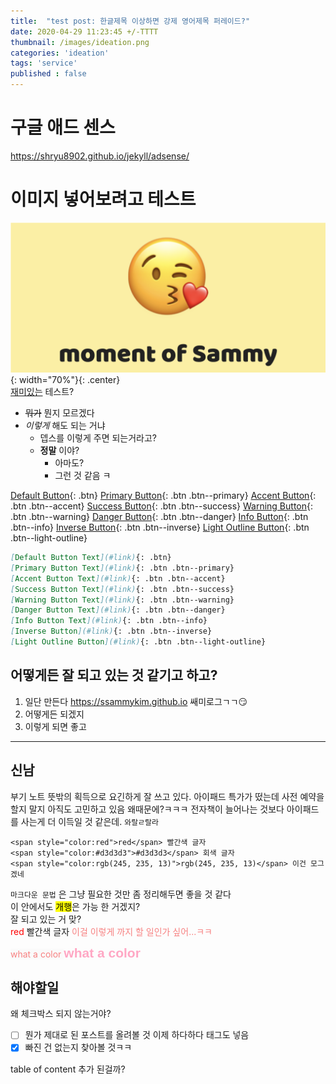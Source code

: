 ```yaml
---
title:  "test post: 한글제목 이상하면 강제 영어제목 퍼레이드?"
date: 2020-04-29 11:23:45 +/-TTTT
thumbnail: /images/ideation.png
categories: 'ideation'
tags: 'service'
published : false
---
```

<!-- image: /images/ideation.png -->
<!--   
image: 
  path: /images/so-simple-sample-image-5.jpg
  thumbnail: /images/so-simple-sample-image-5-400x200.jpg
  caption: "Photo from [WeGraphics](http://wegraphics.net/downloads/free-ultimate-blurred-background-pack/)"
-->


# 구글 애드 센스
https://shryu8902.github.io/jekyll/adsense/


# 이미지 넣어보려고 테스트
![input](/images/moment_of_sammy.png){: width="70%"}{: .center}  
<u>재미있는</u> 테스트?  
- ~~뭐가~~ 뭔지 모르겠다
- _이렇게_ 해도 되는 거냐
  * 뎁스를 이렇게 주면 되는거라고?
  * **정말** 이야?
    + 아마도?
    + 그런 것 같음 ㅋ
  
[Default Button](#){: .btn}
[Primary Button](#){: .btn .btn--primary}
[Accent Button](#){: .btn .btn--accent}
[Success Button](#){: .btn .btn--success}
[Warning Button](#){: .btn .btn--warning}
[Danger Button](#){: .btn .btn--danger}
[Info Button](#){: .btn .btn--info}
[Inverse Button](#){: .btn .btn--inverse}
[Light Outline Button](#){: .btn .btn--light-outline}

```markdown
[Default Button Text](#link){: .btn}
[Primary Button Text](#link){: .btn .btn--primary}
[Accent Button Text](#link){: .btn .btn--accent}
[Success Button Text](#link){: .btn .btn--success}
[Warning Button Text](#link){: .btn .btn--warning}
[Danger Button Text](#link){: .btn .btn--danger}
[Info Button Text](#link){: .btn .btn--info}
[Inverse Button](#link){: .btn .btn--inverse}
[Light Outline Button](#link){: .btn .btn--light-outline}
```

## 어떻게든 잘 되고 있는 것 같기고 하고?
1. 일단 만든다 <https://ssammykim.github.io> 쌔미로그ㄱㄱ:smirk:
2. 어떻게든 되겠지
3. 이렇게 되면 좋고
  
***
  
## 신남
부기 노트 뜻밖의 획득으로 요긴하게 잘 쓰고 있다. 아이패드 특가가 떴는데 사전 예약을 할지 말지 아직도 고민하고 있음 왜때문에?ㅋㅋㅋ 전자책이 늘어나는 것보다 아이패드를 사는게 더 이득일 것 같은데. <code class="highlighter-rouge">와랄ㄹ랄라</code>  

```
<span style="color:red">red</span> 빨간색 글자
<span style="color:#d3d3d3">#d3d3d3</span> 회색 글자
<span style="color:rgb(245, 235, 13)">rgb(245, 235, 13)</span> 이건 모그겠네
```  

`마크다운 문법` 은 그냥 필요한 것만 좀 정리해두면 좋을 것 같다  
이 안에서도 <mark>개행</mark>은 가능 한 거겠지?  
잘 되고 있는 거 맞?  
<span style="color:red">red</span> 빨간색 글자 
<span style="color:#F78181">이걸 이렇게 까지 할 일인가 싶어...ㅋㅋ</span>

<span style=" font:normal 1.5em/1em; color:#F78181;background-color:#FAFAFA">
what a color
</span>  
<span style=" font: 700 1.5em/1em Montserrat, sans-serif; color:#ffa7c4">
what a color
</span>


## 해야할일
왜 체크박스 되지 않는거야?  
- [ ] 뭔가 제대로 된 포스트를 올려볼 것 이제 하다하다 태그도 넣음
- [x] 빠진 건 없는지 찾아볼 것ㅋㅋ

table of content 추가 된걸까?

